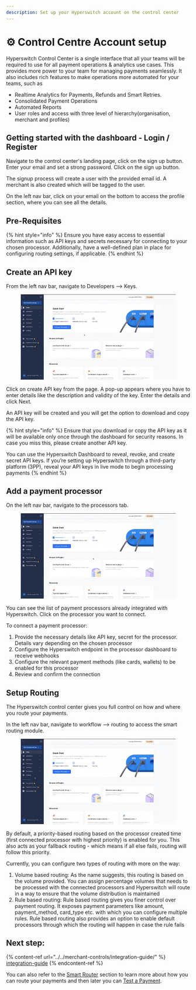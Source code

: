 ```yaml
---
description: Set up your Hyperswitch account on the control center
---
```


# ⚙️ Control Centre Account setup

Hyperswitch Control Center is a single interface that all your teams will be required to use for all payment operations & analytics use cases. This provides more power to your team for managing payments seamlessly. It also includes rich features to make operations more automated for your teams, such as

* Realtime Analytics for Payments, Refunds and Smart Retries.
* Consolidated Payment Operations
* Automated Reports
* User roles and access with three level of hierarchy(organisation, merchant and profiles)

## Getting started with the dashboard - Login / Register

Navigate to the control center's landing page, click on the sign up button. Enter your email and set a strong password. Click on the sign up button.

The signup process will create a user with the provided email id. A merchant is also created which will be tagged to the user.&#x20;

On the left nav bar, click on your email on the bottom to access the profile section, where you can see all the details.

## Pre-Requisites <a href="#user-content-create-an-api-key" id="user-content-create-an-api-key"></a>

{% hint style="info" %}
Ensure you have easy access to essential information such as API keys and secrets necessary for connecting to your chosen processor. Additionally, have a well-defined plan in place for configuring routing settings, if applicable.
{% endhint %}

## Create an API key <a href="#user-content-create-an-api-key" id="user-content-create-an-api-key"></a>

From the left nav bar, navigate to Developers --> Keys.

<figure><img src="../../../.gitbook/assets/API Key (1).gif" alt=""><figcaption></figcaption></figure>

Click on create API key from the page. A pop-up appears where you have to enter details like the description and validity of the key. Enter the details and click Next.

An API key will be created and you will get the option to download and copy the API key.

{% hint style="info" %}
Ensure that you download or copy the API key as it will be available only once through the dashboard for security reasons. In case you miss this, please create another API key.

You can use the Hyperswitch Dashboard to reveal, revoke, and create secret API keys. If you’re setting up Hyperswitch through a third-party platform (3PP), reveal your API keys in live mode to begin processing payments
{% endhint %}

## Add a payment processor

On the left nav bar, navigate to the processors tab.

<figure><img src="../../../.gitbook/assets/Processor.gif" alt=""><figcaption></figcaption></figure>

You can see the list of payment processors already integrated with Hyperswitch. Click on the processor you want to connect.

To connect a payment processor:

1. Provide the necessary details like API key, secret for the processor. Details vary depending on the chosen processor
2. Configure the Hyperswitch endpoint in the processor dashboard to receive webhooks
3. Configure the relevant payment methods (like cards, wallets) to be enabled for this processor
4. Review and confirm the connection

## Setup Routing

The Hyperswitch control center gives you full control on how and where you route your payments.&#x20;

In the left nav bar, navigate to workflow --> routing to access the smart routing module.

<figure><img src="../../../.gitbook/assets/Routing.gif" alt=""><figcaption></figcaption></figure>

By default, a priority-based routing based on the processor created time (first connected processor with highest priority) is enabled for you. This also acts as your fallback routing - which means if all else fails, routing will follow this priority.&#x20;

Currently, you can configure two types of routing with more on the way:

1. Volume based routing: As the name suggests, this routing is based on the volume provided. You can assign percentage volumes that needs to be processed with the connected processors and Hyperswitch will route in a way to ensure that the volume distribution is maintained
2. Rule based routing: Rule based routing gives you finer control over payment routing. It exposes payment parameters like amount, payment\_method, card\_type etc. with which you can configure multiple rules. Rule based routing also provides an option to enable default processors through which the routing will happen in case the rule fails

## **Next step:**

{% content-ref url="../../merchant-controls/integration-guide/" %}
[integration-guide](../../merchant-controls/integration-guide/)
{% endcontent-ref %}

You can also refer to the [Smart Router](../../payment-flows-and-management/smart-router/) section to learn more about how you can route your payments and then later you can [Test a Payment](../../../hyperswitch-open-source/account-setup/test-a-payment.md).
